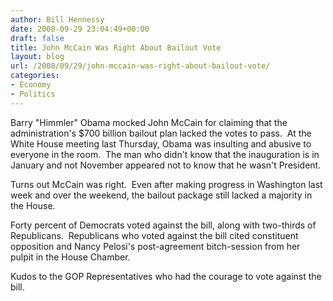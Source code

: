 ```yaml
---
author: Bill Hennessy
date: 2008-09-29 23:04:49+00:00
draft: false
title: John McCain Was Right About Bailout Vote
layout: blog
url: /2008/09/29/john-mccain-was-right-about-bailout-vote/
categories:
- Economy
- Politics
---
```


Barry "Himmler" Obama mocked John McCain for claiming that the administration's $700 billion bailout plan lacked the votes to pass.  At the White House meeting last Thursday, Obama was insulting and abusive to everyone in the room.  The man who didn't know that the inauguration is in January and not November appeared not to know that he wasn't President.

Turns out McCain was right.  Even after making progress in Washington last week and over the weekend, the bailout package still lacked a majority in the House.  

Forty percent of Democrats voted against the bill, along with two-thirds of Republicans.  Republicans who voted against the bill cited constituent opposition and Nancy Pelosi's post-agreement bitch-session from her pulpit in the House Chamber. 

Kudos to the GOP Representatives who had the courage to vote against the bill.
